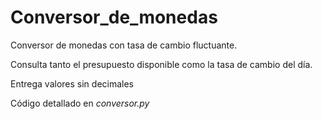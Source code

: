 # Conversor_de_monedas
Conversor de monedas con tasa de cambio fluctuante. 

Consulta tanto el presupuesto disponible como la tasa de cambio del día. 

Entrega valores sin decimales

Código detallado en _conversor.py_
